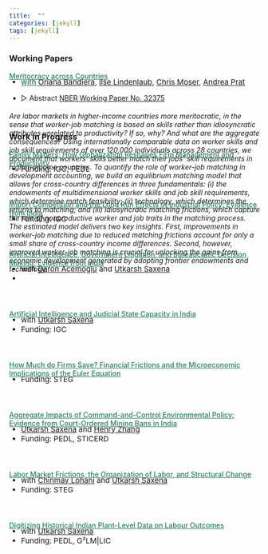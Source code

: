 ```yaml
---
title:  ""
categories: [jekyll]
tags: [jekyll]
---
```


### Working Papers

<a href="{{site.baseurl}}/files/Papers/BKLMP2024.pdf" style="color:#2c7e5a;font-weight: 500;"> <u> Meritocracy across Countries </u>
<ul class="no-bullets">
	<li style="margin-top: -20px; font-size: 15px;">with <a href="https://www.orianabandiera.net" target="_blank">Oriana Bandiera</a>, <a href="https://sites.google.com/site/ilselindenlaub/" target="_blank">Ilse Lindenlaub</a>, <a href="https://www.economoser.com" target="_blank">Chris Moser</a>, <a href="https://www.columbia.edu/~ap3116/" target="_blank">Andrea Prat</a> </li>
</ul>
<ul class="no-bullets">
	<li><span class="abstract-toggle" data-abstract-id="BKMLP_abstract">▷ Abstract</span> 
    <a href="https://www.nber.org/papers/w32375" target="blank" style="font-size: 14px;"> <u>NBER Working Paper No. 32375 </u> </a>
	</li>
</ul> 
<div id="BKMLP_abstract" class="abstract" style="max-height: 0;">
    <h6>Are labor markets in higher-income countries more meritocratic, in the sense that worker-job matching is based on skills rather than idiosyncratic attributes unrelated to productivity? If so, why? And what are the aggregate consequences? Using internationally comparable data on worker skills and job skill requirements of over 120,000 individuals across 28 countries, we document that workers' skills better match their jobs' skill requirements in higher-income countries. To quantify the role of worker-job matching in development accounting, we build an equilibrium matching model that allows for cross-country differences in three fundamentals: (i) the endowments of multidimensional worker skills and job skill requirements, which determine match feasibility; (ii) technology, which determines the returns to matching; and (iii) idiosyncratic matching frictions, which capture the role of nonproductive worker and job traits in the matching process. The estimated model delivers two key insights. First, improvements in worker-job matching due to reduced matching frictions account for only a small share of cross-country income differences. Second, however, improved worker-job matching is crucial for unlocking the gains from economic development generated by adopting frontier endowments and technology. </h6>
</div>

<br>

### Work in Progress

<a href= "" style="color:#2c7e5a;font-weight: 500;">Family Matters: How Globalization Reshapes Firm Management and Productivity  </a>
<ul class="no-bullets">
	<li style="margin-top: -20px;font-size: 15px;">Funding: IGC, PEDL </li>
</ul>
<div style="height:25px;font-size:25px;">&nbsp;</div>


<a href= "" style="color:#2c7e5a;font-weight: 500;">Import Competition and the Long Run Effects of Industrial Policy: Evidence from India  </a>
<ul class="no-bullets">
	<li style="margin-top: -20px;font-size: 15px;">Funding: IGC </li>
</ul>
<div style="height:25px;font-size:25px;">&nbsp;</div>


<a href= "" style="color:#2c7e5a;font-weight: 500;"> Artificial Intelligence, Government Litigation, and Bureaucratic Decision Making: Evidence from India
</a>
<ul class="no-bullets">
	<li style="margin-top: -20px;font-size: 15px;">with <a href="https://economics.mit.edu/people/faculty/daron-acemoglu" target="_blank"> Daron Acemoglu</a> and <a href="https://saxenautkarsh.com" target="_blank">Utkarsh Saxena</a> </li>
	<li style="font-size: 15px;"> 
	</li>
</ul>
<div style="height:25px;font-size:25px;">&nbsp;</div>


<a href= "" style="color:#2c7e5a;font-weight: 500;"> Artificial Intelligence and Judicial State Capacity in India
</a>
<ul class="no-bullets">
	<li style="margin-top: -20px;font-size: 15px;">with <a href="https://saxenautkarsh.com" target="_blank">Utkarsh Saxena</a> </li>
	<li style="font-size: 15px;">Funding: IGC </li>
</ul>
<div style="height:25px;font-size:25px;">&nbsp;</div>


<a href="" style="color:#2c7e5a;font-weight: 500;">How Much do Firms Save? Financial Frictions and the Microeconomic Implications of the Euler Equation </a>
<ul class="no-bullets">
	<li style="margin-top: -20px;font-size: 15px;">Funding: STEG </li>
</ul>
<div style="height:25px;font-size:25px;">&nbsp;</div>


<a href="" style="color:#2c7e5a;font-weight: 500;">Aggregate Impacts of Command-and-Control Environmental Policy: Evidence from Court-Ordered Mining Bans in India </a>
<ul class="no-bullets">
	<li style="margin-top: -20px;font-size: 15px;"><a href="https://saxenautkarsh.com" target="_blank">Utkarsh Saxena</a> and <a href="https://economics.mit.edu/people/phd-students/henry-zhang" target="_blank">Henry Zhang</a> </li>
	<li style="font-size: 15px;">Funding: PEDL, STICERD </li>
</ul>
<div style="height:25px;font-size:25px;">&nbsp;</div>


<a href="" style="color:#2c7e5a;font-weight: 500;">Labor Market Frictions, the Organization of Labor, and Structural Change  </a>
<ul class="no-bullets">
	<li style="margin-top: -20px;font-size: 15px;">with <a href="https://economics.sas.upenn.edu/people/chinmay-lohani" target="_blank">Chinmay Lohani</a> and <a href="https://saxenautkarsh.com" target="_blank">Utkarsh Saxena</a> </li>
	<li style="font-size: 15px;">Funding: STEG </li>
</ul>
<div style="height:25px;font-size:25px;">&nbsp;</div>


<a href="" style="color:#2c7e5a;font-weight: 500;">Digitizing Historical Indian Plant-Level Data on Labour Outcomes  </a>
<ul class="no-bullets">
	<li style="margin-top: -20px;font-size: 15px;">with <a href="https://saxenautkarsh.com" target="_blank">Utkarsh Saxena</a> </li>
	<li style="font-size: 15px;">Funding: PEDL, G²LM|LIC </li>
</ul>

<!-- 
### Publications
- forth, <a href="{{site.baseurl}}/files/aeri_NN/aeri_NN.pdf" style="color:#e25440;font-weight: bold;">Using TITLE</a>, ***JOURNAL***&nbsp;&nbsp;&nbsp;&#10098;[git](https://github.com/thomas9t/spatial-econ-cnn)&#10099;
    * AUTHORS
<br/>
<br/>
- 2022, <a href="{{site.baseurl}}/files/are_EITR/tradewar_1203.pdf" style="color:#e25440;font-weight: bold;">TITLE</a>, ***JOURNAL***
    - AUTHOR
  * [Economist](https://www.economist.com/finance-and-economics/2022/01/01/new-research-counts-the-costs-of-the-sino-american-trade-war) 
<br/>
<br/>
### Chapters & Policy Notes 
- <a style="display: block; color:#353839; margin-top: -20px">  with Utkarsh Saxena (Oxford) </a>
- <a style="display: block; color:#353839; margin-top: -20px">  Funding: PEDL, G²LM|LIC </a> 
<br/>-->
